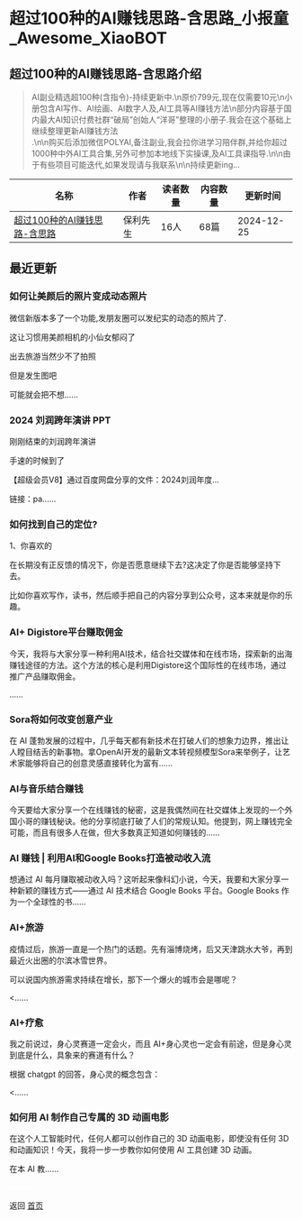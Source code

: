 # 超过100种的AI赚钱思路-含思路_小报童_Awesome_XiaoBOT

## 超过100种的AI赚钱思路-含思路介绍
> AI副业精选超100种(含指令)-持续更新中.\n原价799元,现在仅需要10元\n小册包含AI写作、AI绘画、AI数字人及,AI工具等AI赚钱方法\n部分内容基于国内最大AI知识付费社群“破局”创始人“洋哥”整理的小册子.我会在这个基础上继续整理更新AI赚钱方法  
.\n\n购买后添加微信POLYAI,备注副业,我会拉你进学习陪伴群,并给你超过1000种中外AI工具合集,另外可参加本地线下实操课,及AI工具课指导.\n\n由于有些项目可能迭代,如果发现请与我联系\n\n持续更新ing...  
  


|名称|作者|读者数量|内容数量|更新时间|
|---|---|---|---|---|
|[超过100种的AI赚钱思路-含思路](https://xiaobot.net/p/cdpoly?refer=0b133df9-27dc-423b-8101-639049001c13)|保利先生|16人|68篇|2024-12-25|

## 最近更新
### 如何让美颜后的照片变成动态照片

微信新版本多了一个功能,发朋友圈可以发纪实的动态的照片了.

这让习惯用美颜相机的小仙女郁闷了

出去旅游当然少不了拍照

但是发生图吧

可能就会把不想......

### 2024 刘润跨年演讲 PPT

刚刚结束的刘润跨年演讲

手速的时候到了

【超级会员V8】通过百度网盘分享的文件：2024刘润年度...

链接：pa......

### 如何找到自己的定位?

1、你喜欢的

在长期没有正反馈的情况下，你是否愿意继续下去?这决定了你是否能够坚持下去。

比如你喜欢写作，读书，然后顺手把自己的内容分享到公众号，这本来就是你的乐趣。

### AI+ Digistore平台赚取佣金

今天，我将与大家分享一种利用AI技术，结合社交媒体和在线市场，探索新的出海赚钱途径的方法。这个方法的核心是利用Digistore这个国际性的在线市场，通过推广产品赚取佣金。

......

### Sora将如何改变创意产业

在 AI
蓬勃发展的过程中，几乎每天都有新技术在打破人们的想象力边界，推出让人瞠目结舌的新事物。拿OpenAI开发的最新文本转视频模型Sora来举例子，让艺术家能够将自己的创意灵感直接转化为富有......

### AI与音乐结合赚钱

今天要给大家分享一个在线赚钱的秘密，这是我偶然间在社交媒体上发现的一个外国小哥的赚钱秘诀。他的分享彻底打破了人们的常规认知。他提到，网上赚钱完全可能，而且有很多人在做，但大多数真正知道如何赚钱的......

### AI 赚钱 | 利用AI和Google Books打造被动收入流

想通过 AI 每月赚取被动收入吗？这听起来像科幻小说，今天，我要和大家分享一种新颖的赚钱方式——通过 AI 技术结合 Google Books
平台。Google Books 作为一个全球性的书......

### AI+旅游

疫情过后，旅游一直是一个热门的话题。先有淄博烧烤，后又天津跳水大爷，再到最近火出圈的尔滨冰雪世界。

可以说国内旅游需求持续在增长，那下一个爆火的城市会是哪呢？

<......

### AI+疗愈

我之前说过，身心灵赛道一定会火，而且 AI+身心灵也一定会有前途，但是身心灵到底是什么，具象来的赛道有什么？

根据 chatgpt 的回答，身心灵的概念包含：

<......

### 如何用 AI 制作自己专属的 3D 动画电影

在这个人工智能时代，任何人都可以创作自己的 3D 动画电影，即使没有任何 3D 和动画知识！今天，我将一步一步教你如何使用 AI 工具创建 3D 动画。

在本 AI 教......


<a href="https://github.com/Reno9527/awesome-xiaobot" style="color: white; text-decoration: none;">awesome-xiaobot</a>

返回 [首页](../README.md)
